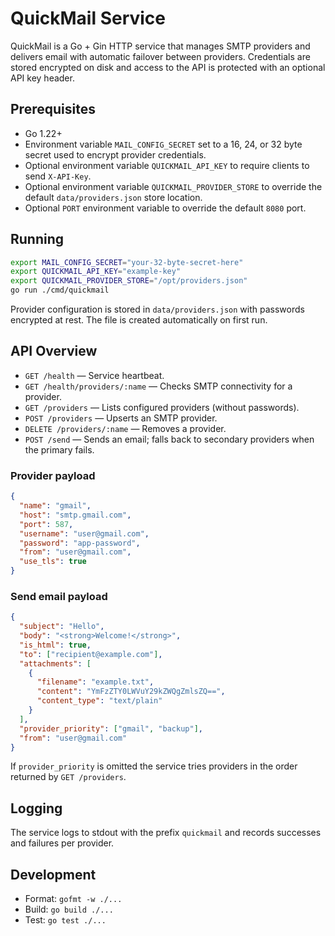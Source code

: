 # QuickMail Service

QuickMail is a Go + Gin HTTP service that manages SMTP providers and delivers email with automatic failover between providers. Credentials are stored encrypted on disk and access to the API is protected with an optional API key header.

## Prerequisites

- Go 1.22+
- Environment variable `MAIL_CONFIG_SECRET` set to a 16, 24, or 32 byte secret used to encrypt provider credentials.
- Optional environment variable `QUICKMAIL_API_KEY` to require clients to send `X-API-Key`.
- Optional environment variable `QUICKMAIL_PROVIDER_STORE` to override the default `data/providers.json` store location.
- Optional `PORT` environment variable to override the default `8080` port.

## Running

```bash
export MAIL_CONFIG_SECRET="your-32-byte-secret-here"
export QUICKMAIL_API_KEY="example-key"
export QUICKMAIL_PROVIDER_STORE="/opt/providers.json"
go run ./cmd/quickmail
```

Provider configuration is stored in `data/providers.json` with passwords encrypted at rest. The file is created automatically on first run.

## API Overview

- `GET /health` — Service heartbeat.
- `GET /health/providers/:name` — Checks SMTP connectivity for a provider.
- `GET /providers` — Lists configured providers (without passwords).
- `POST /providers` — Upserts an SMTP provider.
- `DELETE /providers/:name` — Removes a provider.
- `POST /send` — Sends an email; falls back to secondary providers when the primary fails.

### Provider payload

```json
{
  "name": "gmail",
  "host": "smtp.gmail.com",
  "port": 587,
  "username": "user@gmail.com",
  "password": "app-password",
  "from": "user@gmail.com",
  "use_tls": true
}
```

### Send email payload

```json
{
  "subject": "Hello",
  "body": "<strong>Welcome!</strong>",
  "is_html": true,
  "to": ["recipient@example.com"],
  "attachments": [
    {
      "filename": "example.txt",
      "content": "YmFzZTY0LWVuY29kZWQgZmlsZQ==",
      "content_type": "text/plain"
    }
  ],
  "provider_priority": ["gmail", "backup"],
  "from": "user@gmail.com"
}
```

If `provider_priority` is omitted the service tries providers in the order returned by `GET /providers`.

## Logging

The service logs to stdout with the prefix `quickmail` and records successes and failures per provider.

## Development

- Format: `gofmt -w ./...`
- Build: `go build ./...`
- Test: `go test ./...`
